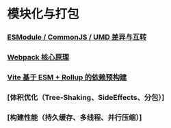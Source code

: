 # 模块化与打包

### [ESModule / CommonJS / UMD 差异与互转](./ESModule-CommonJS-UMD.md)
### [Webpack 核心原理](./Webpack核心原理（tapable、loader、plugin）.md)
### [Vite 基于 ESM + Rollup 的依赖预构建](./Vite基于ESM+Rollup的依赖预构建.md)
### [体积优化（Tree-Shaking、SideEffects、分包）]
### [构建性能（持久缓存、多线程、并行压缩）]

